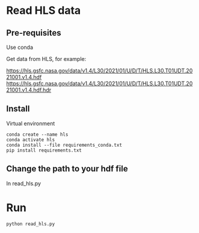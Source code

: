 # Read HLS data

## Pre-requisites

Use conda 

Get data from HLS, for example:

https://hls.gsfc.nasa.gov/data/v1.4/L30/2021/01/U/D/T/HLS.L30.T01UDT.2021001.v1.4.hdf
https://hls.gsfc.nasa.gov/data/v1.4/L30/2021/01/U/D/T/HLS.L30.T01UDT.2021001.v1.4.hdf.hdr

## Install

Virtual environment

    conda create --name hls
    conda activate hls
    conda install --file requirements_conda.txt
    pip install requirements.txt

## Change the path to your hdf file

In read_hls.py


# Run

    python read_hls.py
 